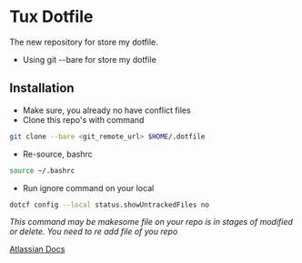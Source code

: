 Tux Dotfile
===========

The new repository for store my dotfile.

* Using git --bare for store my dotfile


Installation
------------

* Make sure, you already no have conflict files
* Clone this repo's with command

```bash
git clone --bare <git_remote_url> $HOME/.dotfile
```
* Re-source, bashrc

```bash
source ~/.bashrc
```

* Run ignore command on your local
 
```bash
dotcf config --local status.showUntrackedFiles no
```

*This command may be makesome file on your repo is in stages of modified or
delete. You need to re add file of you repo*


[Atlassian Docs](https://www.atlassian.com/git/tutorials/dotfiles)
